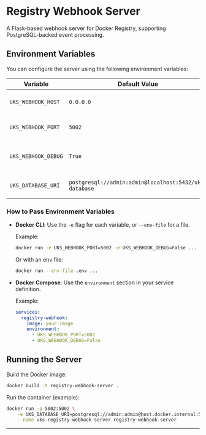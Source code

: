 # Registry Webhook Server

A Flask-based webhook server for Docker Registry, supporting PostgreSQL-backed event processing.

## Environment Variables

You can configure the server using the following environment variables:

| Variable                | Default Value                                              | Description                                      |
|-------------------------|------------------------------------------------------------|--------------------------------------------------|
| `UKS_WEBHOOK_HOST`      | `0.0.0.0`                                                  | Host to bind the Flask server                    |
| `UKS_WEBHOOK_PORT`      | `5002`                                                     | Port to bind the Flask server                    |
| `UKS_WEBHOOK_DEBUG`     | `True`                                                     | Enable debug mode (`True`/`False`)               |
| `UKS_DATABASE_URI`      | `postgresql://admin:admin@localhost:5432/uks-database`     | PostgreSQL connection string                     |

### How to Pass Environment Variables

- **Docker CLI**: Use the `-e` flag for each variable, or `--env-file` for a file.
  
  Example:
  ```sh
  docker run -e UKS_WEBHOOK_PORT=5002 -e UKS_WEBHOOK_DEBUG=False ...
  ```
  Or with an env file:
  ```sh
  docker run --env-file .env ...
  ```

- **Docker Compose**: Use the `environment` section in your service definition.

  Example:
  ```yaml
  services:
    registry-webhook:
      image: your-image
      environment:
        - UKS_WEBHOOK_PORT=5002
        - UKS_WEBHOOK_DEBUG=False
  ```

## Running the Server

Build the Docker image:
```sh
docker build -t registry-webhook-server .
```

Run the container (example):
```sh
docker run -p 5002:5002 \
    -e UKS_DATABASE_URI=postgresql://admin:admin@host.docker.internal:5432/uks-database \
    --name uks-registry-webhook-server registry-webhook-server
```

---
